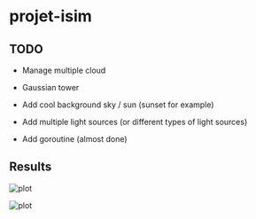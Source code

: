 # projet-isim

## TODO

- Manage multiple cloud

- Gaussian tower

- Add cool background sky / sun (sunset for example)

- Add multiple light sources (or different types of light sources)

- Add goroutine (almost done)

## Results

![plot](cloud_7.ppm.ppm)

![plot](tmp.ppm)
